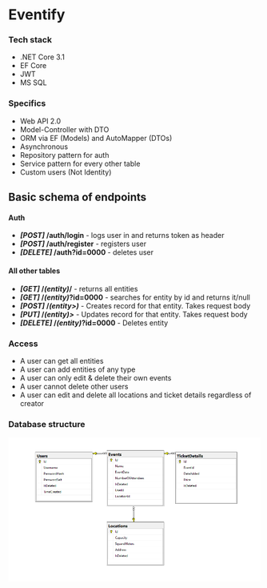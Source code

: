 # Eventify

### Tech stack
- .NET Core 3.1
- EF Core
- JWT
- MS SQL

### Specifics
- Web API 2.0
- Model-Controller with DTO
- ORM via EF (Models) and AutoMapper (DTOs)
- Asynchronous
- Repository pattern for auth
- Service pattern for every other table
- Custom users (Not Identity)

## Basic schema of endpoints

#### Auth
- **_[POST]_ /auth/login** - logs user in and returns token as header
- **_[POST]_ /auth/register** - registers user
- **_[DELETE]_ /auth?id=0000** - deletes user

#### All other tables
- **_[GET]_ /*\(entity)*/** - returns all entities
- **_[GET]_ /*\(entity)*?id=0000** - searches for entity by id and returns it/null
- **_[POST]_ /*\(entity>)*** - Creates record for that entity. Takes request body
- **_[PUT]_ /*\(entity)>*** - Updates record for that entity. Takes request body
- **_[DELETE]_ /*\(entity)*?id=0000** - Deletes entity

### Access
- A user can get all entities
- A user can add entities of any type
- A user can only edit & delete their own events
- A user cannot delete other users
- A user can edit and delete all locations and ticket details regardless of creator

### Database structure

![DB graph](db.png)

